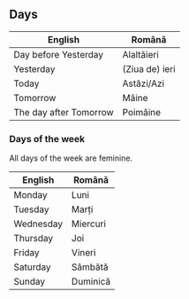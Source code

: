 ## Days

|English|Română|
|-|-|
|Day before Yesterday|Alaltăieri|
|Yesterday|(Ziua de) ieri|
|Today|Astăzi/Azi|
|Tomorrow|Mâine|
|The day after Tomorrow|Poimâine|

### Days of the week
All days of the week are feminine.

|English|Română|
|-|-|
|Monday|Luni|
|Tuesday|Marți|
|Wednesday|Miercuri|
|Thursday|Joi|
|Friday|Vineri|
|Saturday|Sâmbătă|
|Sunday|Duminică|
